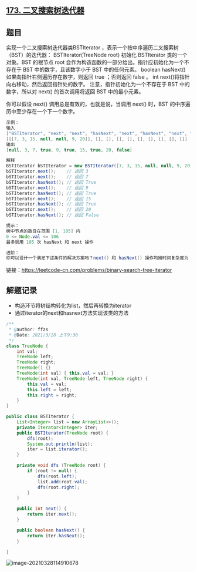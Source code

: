## [173. 二叉搜索树迭代器](https://leetcode-cn.com/problems/binary-search-tree-iterator/)

## 题目

实现一个二叉搜索树迭代器类BSTIterator ，表示一个按中序遍历二叉搜索树（BST）的迭代器：
BSTIterator(TreeNode root) 初始化 BSTIterator 类的一个对象。BST 的根节点 root 会作为构造函数的一部分给出。指针应初始化为一个不存在于 BST 中的数字，且该数字小于 BST 中的任何元素。
boolean hasNext() 如果向指针右侧遍历存在数字，则返回 true ；否则返回 false 。
int next()将指针向右移动，然后返回指针处的数字。
注意，指针初始化为一个不存在于 BST 中的数字，所以对 next() 的首次调用将返回 BST 中的最小元素。

你可以假设 next() 调用总是有效的，也就是说，当调用 next() 时，BST 的中序遍历中至少存在一个下一个数字。 

```java
示例：
输入
["BSTIterator", "next", "next", "hasNext", "next", "hasNext", "next", "hasNext", "next", "hasNext"]
[[[7, 3, 15, null, null, 9, 20]], [], [], [], [], [], [], [], [], []]
输出
[null, 3, 7, true, 9, true, 15, true, 20, false]

解释
BSTIterator bSTIterator = new BSTIterator([7, 3, 15, null, null, 9, 20]);
bSTIterator.next();    // 返回 3
bSTIterator.next();    // 返回 7
bSTIterator.hasNext(); // 返回 True
bSTIterator.next();    // 返回 9
bSTIterator.hasNext(); // 返回 True
bSTIterator.next();    // 返回 15
bSTIterator.hasNext(); // 返回 True
bSTIterator.next();    // 返回 20
bSTIterator.hasNext(); // 返回 False
```

```java
提示：
树中节点的数目在范围 [1, 105] 内
0 <= Node.val <= 106
最多调用 105 次 hasNext 和 next 操作
```

```java
进阶：
你可以设计一个满足下述条件的解决方案吗？next() 和 hasNext() 操作均摊时间复杂度为 O(1) ，并使用 O(h) 内存。其中 h 是树的高度。
```


链接：https://leetcode-cn.com/problems/binary-search-tree-iterator

## 解题记录

+ 构造环节将树结构转化为list，然后再转换为iterator
+ 通过iterator的next和hasnext方法实现该类的方法

```java
/**
 * @author: ffzs
 * @Date: 2021/3/28 上午9:30
 */
class TreeNode {
    int val;
    TreeNode left;
    TreeNode right;
    TreeNode() {}
    TreeNode(int val) { this.val = val; }
    TreeNode(int val, TreeNode left, TreeNode right) {
        this.val = val;
        this.left = left;
        this.right = right;
    }
}

public class BSTIterator {
    List<Integer> list = new ArrayList<>();
    private Iterator<Integer> iter;
    public BSTIterator(TreeNode root) {
        dfs(root);
        System.out.println(list);
        iter = list.iterator();
    }

    private void dfs (TreeNode root) {
        if (root != null) {
            dfs(root.left);
            list.add(root.val);
            dfs(root.right);
        }
    }

    public int next() {
        return iter.next();
    }

    public boolean hasNext() {
        return iter.hasNext();
    }

}
```

![image-20210328114910678](https://gitee.com/ffzs/picture_go/raw/master/img/image-20210328114910678.png)